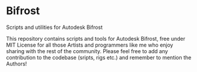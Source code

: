 # Bifrost
 Scripts and utilities for Autodesk Bifrost

This repository contains scripts and tools for Autodesk Bifrost, free under MIT License for all those Artists and programmers like me who enjoy sharing with the rest of the community.
Please feel free to add any contribution to the codebase (sripts, rigs etc.) and remember to mention the Authors!

